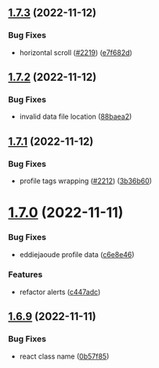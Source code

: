 ## [1.7.3](https://github.com/EddieHubCommunity/LinkFree/compare/v1.7.2...v1.7.3) (2022-11-12)


### Bug Fixes

* horizontal scroll ([#2219](https://github.com/EddieHubCommunity/LinkFree/issues/2219)) ([e7f682d](https://github.com/EddieHubCommunity/LinkFree/commit/e7f682dc4d702db71ed45327e5e098700b9f6610))



## [1.7.2](https://github.com/EddieHubCommunity/LinkFree/compare/v1.7.1...v1.7.2) (2022-11-12)


### Bug Fixes

* invalid data file location ([88baea2](https://github.com/EddieHubCommunity/LinkFree/commit/88baea2149c5aef1af97bc37b771860a21303e9c))



## [1.7.1](https://github.com/EddieHubCommunity/LinkFree/compare/v1.7.0...v1.7.1) (2022-11-12)


### Bug Fixes

* profile tags wrapping ([#2212](https://github.com/EddieHubCommunity/LinkFree/issues/2212)) ([3b36b60](https://github.com/EddieHubCommunity/LinkFree/commit/3b36b6085a1cf7c15c311d07cf51d2eb89b0bbff))



# [1.7.0](https://github.com/EddieHubCommunity/LinkFree/compare/v1.6.9...v1.7.0) (2022-11-11)


### Bug Fixes

* eddiejaoude profile data ([c6e8e46](https://github.com/EddieHubCommunity/LinkFree/commit/c6e8e465c9fa6ae62ea1a406733904f86c2d68e0))


### Features

* refactor alerts ([c447adc](https://github.com/EddieHubCommunity/LinkFree/commit/c447adc99183f19fcb137ba638759ed7aad06a1a))



## [1.6.9](https://github.com/EddieHubCommunity/LinkFree/compare/v1.6.8...v1.6.9) (2022-11-11)


### Bug Fixes

* react class name ([0b57f85](https://github.com/EddieHubCommunity/LinkFree/commit/0b57f85b932f295d1a40f725ae5363cf1064360b))



